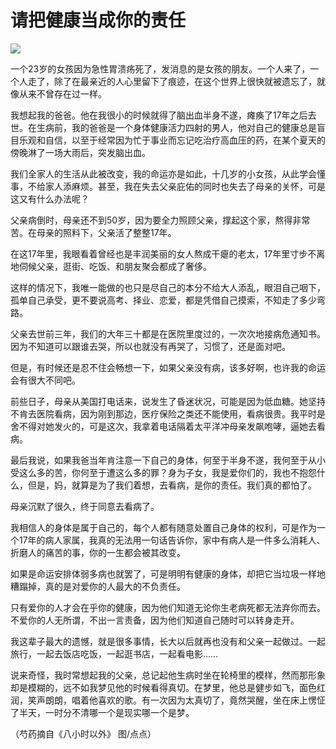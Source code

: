 # 请把健康当成你的责任

![](http://www.yilinzazhi.com/images/yili/yili201314/yili20131413-1-l.jpg)

一个23岁的女孩因为急性胃溃疡死了，发消息的是女孩的朋友。一个人来了，一个人走了，除了在最亲近的人心里留下了痕迹，在这个世界上很快就被遗忘了，就像从来不曾存在过一样。 

我想起我的爸爸。他在我很小的时候就得了脑出血半身不遂，瘫痪了17年之后去世。在生病前，我的爸爸是一个身体健康活力四射的男人，他对自己的健康总是盲目乐观和自信，以至于经常因为忙于事业而忘记吃治疗高血压的药，在某个夏天的傍晚淋了一场大雨后，突发脑出血。 

我们全家人的生活从此被改变，我的命运亦是如此，十几岁的小女孩，从此学会懂事，不给家人添麻烦。甚至，我在失去父亲庇佑的同时也失去了母亲的关怀，可是这又有什么办法呢？ 

父亲病倒时，母亲还不到50岁，因为要全力照顾父亲，撑起这个家，熬得非常苦。在母亲的照料下，父亲活了整整17年。 

在这17年里，我眼看着曾经也是丰润美丽的女人熬成干瘪的老太，17年里寸步不离地伺候父亲，逛街、吃饭、和朋友聚会都成了奢侈。 

这样的情况下，我唯一能做的也只是尽自己的本分不给大人添乱，眼泪自己咽下，孤单自己承受，更不要说高考、择业、恋爱，都是凭借自己摸索，不知走了多少弯路。 

父亲去世前三年，我们的大年三十都是在医院里度过的，一次次地接病危通知书。因为不知道可以跟谁去哭，所以也就没有再哭了，习惯了，还是面对吧。 

但是，有时候还是忍不住会畅想一下，如果父亲没有病，该多好啊，也许我的命运会有很大不同吧。 

前些日子，母亲从美国打电话来，说发生了昏迷状况，可能是因为低血糖。她坚持不肯去医院看病，因为刚到那边，医疗保险之类还不能使用，看病很贵。我平时是舍不得对她发火的，可是这次，我拿着电话隔着太平洋冲母亲发飙咆哮，逼她去看病。 

最后我说，如果我爸当年肯注意一下自己的身体，何至于半身不遂，我何至于从小受这么多的苦，你何至于遭这么多的罪？身为子女，我是爱你们的，我也不抱怨什么，但是，妈，就算是为了我们着想，去看病，是你的责任。我们真的都怕了。 

母亲沉默了很久，终于同意去看病了。 

我相信人的身体是属于自己的，每个人都有随意处置自己身体的权利，可是作为一个17年的病人家属，我真的无法用一句话告诉你，家中有病人是一件多么消耗人、折磨人的痛苦的事，你的一生都会被其改变。 

如果是命运安排体弱多病也就罢了，可是明明有健康的身体，却把它当垃圾一样地糟蹋掉，真的是对爱你的人最大的不负责任。 

只有爱你的人才会在乎你的健康，因为他们知道无论你生老病死都无法弃你而去。不爱你的人无所谓，不出一言责备，因为他们知道自己随时可以转身走开。 

我这辈子最大的遗憾，就是很多事情，长大以后就再也没有和父亲一起做过。一起旅行，一起去饭店吃饭，一起逛书店，一起看电影…… 

说来奇怪，我时常想起我的父亲，总记起他生病时坐在轮椅里的模样，然而那形象却是模糊的，远不如我梦见他的时候看得真切。在梦里，他总是健步如飞，面色红润，笑声朗朗，唱着他喜欢的歌。有一次因为太真切了，竟然哭醒，坐在床上愣怔了半天，一时分不清哪一个是现实哪一个是梦。 

（芍药摘自《八小时以外》 图/点点）
